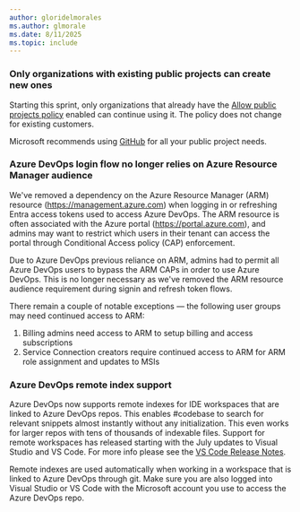 ```yaml
---
author: gloridelmorales
ms.author: glmorale
ms.date: 8/11/2025
ms.topic: include
---
```


### Only organizations with existing public projects can create new ones

Starting this sprint, only organizations that already have the [Allow public projects policy](/azure/devops/organizations/projects/make-project-public?view=azure-devops#1-enable-anonymous-access-to-projects) enabled can continue using it. The policy does not change for existing customers. 

Microsoft recommends using [GitHub](https://github.com/) for all your public project needs.

### Azure DevOps login flow no longer relies on Azure Resource Manager audience

We've removed a dependency on the Azure Resource Manager (ARM) resource (https://management.azure.com) when logging in or refreshing Entra access tokens used to access Azure DevOps. The ARM resource is often associated with the Azure portal (https://portal.azure.com), and admins may want to restrict which users in their tenant can access the portal through Conditional Access policy (CAP) enforcement.

Due to Azure DevOps previous reliance on ARM, admins had to permit all Azure DevOps users to bypass the ARM CAPs in order to use Azure DevOps. This is no longer necessary as we've removed the ARM resource audience requirement during signin and refresh token flows. 

There remain a couple of notable exceptions  — the following ​user groups may need continued access to ARM:

1. Billing admins need access to ARM to setup billing and access subscriptions
2. Service Connection creators require continued access to ARM for ARM role assignment and updates to MSIs

### Azure DevOps remote index support

Azure DevOps now supports remote indexes for IDE workspaces that are linked to Azure DevOps repos. This enables #codebase to search for relevant snippets almost instantly without any initialization. This even works for larger repos with tens of thousands of indexable files. Support for remote workspaces has released starting with the July updates to Visual Studio  and VS Code. For more info please see the [VS Code Release Notes](https://code.visualstudio.com/updates/v1_103#_azure-devops-repos-remote-index-support). 

Remote indexes are used automatically when working in a workspace that is linked to Azure DevOps through git. Make sure you are also logged into Visual Studio or VS Code  with the Microsoft account you use to access the Azure DevOps repo.